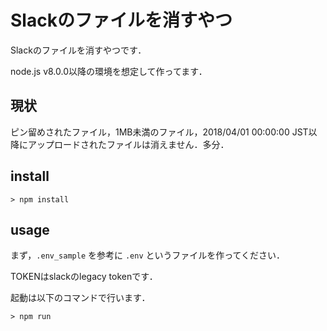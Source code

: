# Slackのファイルを消すやつ

Slackのファイルを消すやつです．

node.js v8.0.0以降の環境を想定して作ってます．

## 現状

ピン留めされたファイル，1MB未満のファイル，2018/04/01 00:00:00 JST以降にアップロードされたファイルは消えません．多分．

## install

```shell
> npm install
```

## usage

まず，`.env_sample` を参考に `.env` というファイルを作ってください．

TOKENはslackのlegacy tokenです．

起動は以下のコマンドで行います．

```shell
> npm run
```
